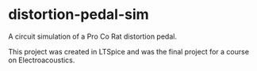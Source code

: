 # distortion-pedal-sim
A circuit simulation of a Pro Co Rat distortion pedal.

This project was created in LTSpice and was the final project for a course on Electroacoustics. 

